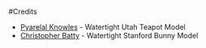 #Credits
* [Pyarelal Knowles](http://goanna.cs.rmit.edu.au/~pknowles/models.html) - 
Watertight Utah Teapot Model
* [Christopher Batty](https://cs.uwaterloo.ca/~c2batty/) - Watertight Stanford
Bunny Model

